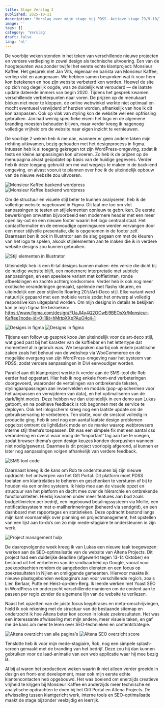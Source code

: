 ```yaml
---
title: Stage Verslag 2
published: 2025-10-11
description: 'Verslag over mijn stage bij PDSS. Actieve stage 29/9-10/10'
image: ''
tags: []
category: 'Verslag'
draft: false 
lang: 'nl'
---
```

De voorbije weken stonden in het teken van verschillende nieuwe projecten en verdere verdieping in zowel design als technische uitvoering. Een van de hoogtepunten was zonder twijfel het eerste echte klantproject: Monsieur Kaffee. Het gesprek met Jan Vits, eigenaar en barista van Monsieur Kaffee, verliep vlot en aangenaam. We hebben samen besproken wat ik voor hem kon betekenen en hoe zijn website verbeterd kon worden. Hoewel de site op zich nog degelijk oogde, was ze duidelijk wat verouderd — de laatste update dateerde immers van begin 2020.
Tijdens het gesprek kwamen verschillende verbeterpunten naar voren. De prijzen op de menukaart bleken niet meer te kloppen, de online webwinkel werkte niet optimaal en mocht eventueel verwijderd of herzien worden, afhankelijk van hoe ik dit kon aanpassen. Ook op vlak van styling kon de website wel een opfrissing gebruiken. Jan had weinig specifieke eisen: het logo en de algemene branding moesten behouden blijven, maar verder kreeg ik nagenoeg volledige vrijheid om de website naar eigen inzicht te vernieuwen.



De voorbije 2 weken heb ik me dan, wanneer er geen andere taken mijn richting uitkwamen, bezig gehouden met het designprocess in figma. Intussen heb ik al toegang gekregen tot zijn WordPress-omgeving, zodat ik tests en kleine aanpassingen kon uitvoeren. Zo heb ik de prijzen op de menupagina alvast geüpdatet op basis van de huidige gegevens. Verder heb ik deze toegang gebruikt om me wat wegwijs te maken in de back-end omgeving, en alvast vooruit te plannen over hoe ik de uiteindelijk opbouw van de nieuwe website zou uitvoeren. 

![Monsieur Kaffee backend wordpress](./Images/MK1.png)
![Monsieur Kaffee backend wordpress](./Images/MK2.png)


Om de structuur en visuele stijl beter te kunnen analyseren, heb ik de volledige website nagebouwd in Figma. Dit laat me toe om vlot aanpassingen te testen en stijlelementen opnieuw te gebruiken. De eerste bewerkingen omvatten bijvoorbeeld een modernere header met een meer open lay-out en een nieuwe footer waarin het logo centraal staat. Het contactformulier en de eenvoudige openingsuren werden vervangen door een meer stijlvolle presentatie, die is opgenomen in de footer zelf. Daarnaast ben ik ook in Illustrator aan de slag gegaan om met de kleuren van het logo te spelen, alsook stijlelementen aan te maken die ik in verdere website designs zou kunnen gebruiken.

![Stijl elementen in Illustrator](./Images/Illustrator1.png)


Uiteindelijk heb ik een 6-tal designs kunnen maken: één versie die dicht bij de huidige website blijft, een modernere interpretatie met subtiele aanpassingen, en een speelsere variant met koffietinten, ronde afbeeldingen en zachte achtergrondvormen. Verder heb ik ook nog meer exotische veranderingen gemaakt, spelende met flashy kleuren, en uiteindelijk een zeer stijlvolle Roaring 20’s/Art-Deco stijl. Elke variant werd natuurlijk gepaard met een mobiele versie zodat het ontwerp al volledig responsive kon uitgepland worden. Om mijn designs in details te bekijken kan je mijn figma file bezoeken: https://www.figma.com/design/FUaJl4y4Q2OCwEi9BEOsXr/Monsieur-Kaffee?node-id=0-1&t=hMrtpXXpPAuO4oij-1

![Designs in figma](./Images/Figma1.png)
![Designs in figma](./Images/figma2.png)

Tijdens een follow up gesprek koos Jan uiteindelijk voor de art-deco stijl, wat goed past bij het karakter van de koffiebar en het lettertype dat momenteel al in gebruik was. We bespraken daarbij ook enkele praktische zaken zoals het behoud van de webshop via WooCommerce en de mogelijke overgang van zijn WordPress-omgeving naar het systeem van PDSS, zodat verdere aanpassingen in Divi eenvoudiger worden.

Parallel aan dit klantproject werkte ik verder aan de SMS-tool die Rob eerder had opgestart. Hier heb ik nog enkele front-end verbeteringen doorgevoerd, waaronder de vertalingen van ontbrekende teksten, stylingaanpassingen aan invoervelden en modals (pop-up schermen voor het aanpassen en verwijderen van data), en het optimaliseren van de dark/light modes. Deze hebben we dan uiteindelijk in een demo aan Lukas getoont, en na positieve feedback is rob begonnen met de service te deployen. Ook het inlogscherm kreeg nog een laatste update om de gebruikservaring te verbeteren. Ten slotte, voor de smstool volledig in productie ging, heb ik snel nog een aantal laatste design problemen opgelost omtrent de light&dark mode en de manier waarop webbrowsers interne stijl thema’s toepassen. Dit was een simpele fix met een aantal css verandering en overal waar nodig de ‘!important’ tag aan toe te voegen, zodat browser thema’s geen design keuzes konden doorpushen wanneer niet nodig/gewenst. Daarmee is dit project voorlopig afgerond, al kunnen er later nog aanpassingen volgen afhankelijk van verdere feedback.

![SMS tool code](./Images/SMStool.png)



Daarnaast kreeg ik de kans om Rob te ondersteunen bij zijn nieuwe opdracht: het ontwerpen van het Gift Portal. Dit platform moet PDSS toelaten om klantrelaties te beheren en geschenken te versturen of bij te houden via een online systeem. Ik hielp mee aan de visuele opzet en structuur van het platform en dacht mee over de hiërarchie en ontbrekende functionaliteiten. Hierbij kwamen onder meer features aan bod zoals budgetlimieten per bedrijf, een ingebouwd betalingssysteem via Mollie, een notificatiesysteem met e-mailherinneringen (beheerd via sendgrid), en een dashboard met rapportages en statistieken. Deze opdracht bestond langs mijn kant voornamelijk over planning en projectmanagement, het opstellen van een lijst aan to-do’s om zo mijn mede-stagiaire te ondersteunen in zijn werk.

![Project management hulp](./Images/Projectmanagement.png)


De daaropvolgende week kreeg ik van Lukas een nieuwe taak toegewezen: werken aan de SEO-optimalisatie van de website van Altena Projects. Dit project had een duidelijke deadline (afgewerkt tegen 13-14 Oktober) en bestond uit het verbeteren van de vindbaarheid op Google, vooral voor zoekopdrachten rondom de aangeboden diensten en een focus op zoekresultaten in Nijlen en omliggende gemeenten. Hiervoor maakte ik nieuwe plaatsgebonden webpagina’s aan voor verschillende regio’s, zoals Lier, Berlaar, Putte en Heist-op-den-Berg. Ik leerde werken met Yoast SEO in WordPress en onderzocht verschillende manieren om de content aan te passen per regio zonder de algemene lijn van de website te verliezen. 


Naast het opzetten van de juiste focus keyphrases en meta-omschrijvingen, hield ik ook rekening met de structuur van de bestaande sitemap en onderzocht ik hoe Altena beter kon scoren in lokale zoekresultaten. Het was een interessante afwisseling met mijn andere, meer visuele taken, en gaf me de kans om meer te leren over SEO-technieken en contentstrategie.

![Altena overzicht van alle pagina's](./Images/Altena1.png)
![Altena SEO overzicht score](./Images/Altena2.png)


Tenslotte heb ik voor mijn mede-stagiaire, Rob, nog een simpele splash-screen gemaakt met de branding van het bedrijf. Deze zou hij dan kunnen gebruiken voor de laad-animatie van een web applicatie waar hij mee bezig is.


Al bij al waren het productieve weken waarin ik niet alleen verder groeide in design en front-end development, maar ook mijn eerste echte klantencontacten heb opgebouwd. Het was boeiend om enerzijds creatieve vrijheid te krijgen bij Monsieur Kaffee en anderzijds meer technische en analytische opdrachten te doen bij het Gift Portal en Altena Projects. De afwisseling tussen klantgericht werk, interne tools en SEO-optimalisatie maakt de stage bijzonder veelzijdig en leerrijk.
